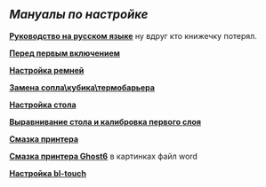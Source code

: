 *<h2>Мануалы по настройке</h2>* 

[**Руководство на русском языке**](../FlyingBear_Ghost_6_RU.pdf) ну вдруг кто книжечку потерял.

[**Перед первым включением**](https://fb-waiters.bibirevo.net/forbeginners/justreceived)

[**Настройка ремней**](belts.md)

[**Замена сопла\кубика\термобарьера**](https://fb-waiters.bibirevo.net/hardware/fbg6/bimetall)

[**Настройка стола**](https://fb-waiters.bibirevo.net/forbeginners/heaterbedsetup)

[**Выравнивание стола и калибровка первого слоя**](https://telegra.ph/Vyravnivanie-stola-i-kalibrovka-pervogo-sloya-12-11)

[**Смазка принтера**](https://fb-waiters.bibirevo.net/tuning/oil)

[**Смазка принтера Ghost6**](FB_Ghost_6_Lubrication_Instructions.docx) в картинках  файл word

[**Настройка bl-touch**](../bltouch/readme.md)


